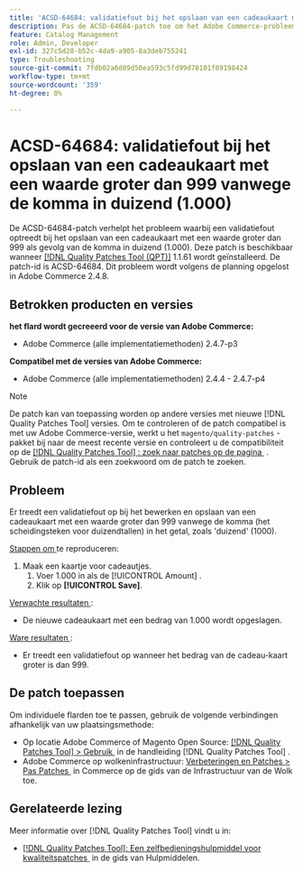 ```yaml
---
title: 'ACSD-64684: validatiefout bij het opslaan van een cadeaukaart met een waarde groter dan 999 vanwege de komma in duizend (1.000)'
description: Pas de ACSD-64684-patch toe om het Adobe Commerce-probleem op te lossen waarbij een validatiefout optreedt bij het opslaan van een cadeaukaart met een waarde groter dan 999 vanwege de komma in duizend (1.000).
feature: Catalog Management
role: Admin, Developer
exl-id: 327c5d28-b52c-4da9-a905-8a3deb755241
type: Troubleshooting
source-git-commit: 7fdb02a6d89d50ea593c5fd99d78101f89198424
workflow-type: tm+mt
source-wordcount: '359'
ht-degree: 0%

---
```


# ACSD-64684: validatiefout bij het opslaan van een cadeaukaart met een waarde groter dan 999 vanwege de komma in duizend (1.000)

De ACSD-64684-patch verhelpt het probleem waarbij een validatiefout optreedt bij het opslaan van een cadeaukaart met een waarde groter dan 999 als gevolg van de komma in duizend (1.000). Deze patch is beschikbaar wanneer [[!DNL Quality Patches Tool (QPT)]](/help/tools/quality-patches-tool/quality-patches-tool-to-self-serve-quality-patches.md) 1.1.61 wordt geïnstalleerd. De patch-id is ACSD-64684. Dit probleem wordt volgens de planning opgelost in Adobe Commerce 2.4.8.

## Betrokken producten en versies

**het flard wordt gecreeerd voor de versie van Adobe Commerce:**

* Adobe Commerce (alle implementatiemethoden) 2.4.7-p3

**Compatibel met de versies van Adobe Commerce:**

* Adobe Commerce (alle implementatiemethoden) 2.4.4 - 2.4.7-p4

>[!NOTE]
>
>De patch kan van toepassing worden op andere versies met nieuwe [!DNL Quality Patches Tool] versies. Om te controleren of de patch compatibel is met uw Adobe Commerce-versie, werkt u het `magento/quality-patches` -pakket bij naar de meest recente versie en controleert u de compatibiliteit op de [[!DNL Quality Patches Tool] : zoek naar patches op de pagina &#x200B;](https://experienceleague.adobe.com/tools/commerce-quality-patches/index.html?lang=nl-NL) . Gebruik de patch-id als een zoekwoord om de patch te zoeken.

## Probleem

Er treedt een validatiefout op bij het bewerken en opslaan van een cadeaukaart met een waarde groter dan 999 vanwege de komma (het scheidingsteken voor duizendtallen) in het getal, zoals &#39;duizend&#39; (1000).

<u> Stappen om </u> te reproduceren:

1. Maak een kaartje voor cadeautjes.
   1. Voer 1.000 in als de [!UICONTROL Amount] .
   1. Klik op **[!UICONTROL Save]**.

<u> Verwachte resultaten </u>:

* De nieuwe cadeaukaart met een bedrag van 1.000 wordt opgeslagen.

<u> Ware resultaten </u>:

* Er treedt een validatiefout op wanneer het bedrag van de cadeau-kaart groter is dan 999.

## De patch toepassen

Om individuele flarden toe te passen, gebruik de volgende verbindingen afhankelijk van uw plaatsingsmethode:

* Op locatie Adobe Commerce of Magento Open Source: [[!DNL Quality Patches Tool] > Gebruik &#x200B;](/help/tools/quality-patches-tool/usage.md) in de handleiding [!DNL Quality Patches Tool] .
* Adobe Commerce op wolkeninfrastructuur: [&#x200B; Verbeteringen en Patches > Pas Patches &#x200B;](https://experienceleague.adobe.com/docs/commerce-cloud-service/user-guide/develop/upgrade/apply-patches.html?lang=nl-NL) in Commerce op de gids van de Infrastructuur van de Wolk toe.

## Gerelateerde lezing

Meer informatie over [!DNL Quality Patches Tool] vindt u in:

* [[!DNL Quality Patches Tool]: Een zelfbedieningshulpmiddel voor kwaliteitspatches &#x200B;](/help/tools/quality-patches-tool/quality-patches-tool-to-self-serve-quality-patches.md) in de gids van Hulpmiddelen.
